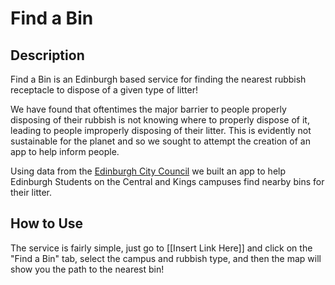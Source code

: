 # Find a Bin
## Description
Find a Bin is an Edinburgh based service for finding the nearest rubbish receptacle to dispose of a given type of litter!

We have found that oftentimes the major barrier to people properly disposing of their rubbish is not knowing where to properly dispose of it, leading to people improperly disposing of their litter. This is evidently not sustainable for the planet and so we sought to attempt the creation of an app to help inform people.

Using data from the [Edinburgh City Council](https://data.edinburghcouncilmaps.info/datasets/ddb5fcb791634729b4b4d3d1e5b8aa05/explore) we built an app to help Edinburgh Students on the Central and Kings campuses find nearby bins for their litter.

## How to Use
The service is fairly simple, just go to [[Insert Link Here]] and click on the "Find a Bin" tab, select the campus and rubbish type, and then the map will show you the path to the nearest bin!